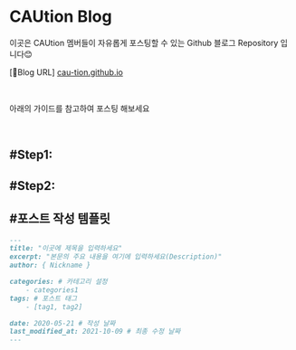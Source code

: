 # CAUtion Blog

이곳은 CAUtion 멤버들이 자유롭게 포스팅할 수 있는 Github 블로그 Repository 입니다😊

[🔗Blog URL] [cau-tion.github.io](https://cau-tion.github.io)

<br>

아래의 가이드를 참고하여 포스팅 해보세요

<br>

## #Step1:

## #Step2:

## #포스트 작성 템플릿

```markdown
---
title: "이곳에 제목을 입력하세요"
excerpt: "본문의 주요 내용을 여기에 입력하세요(Description)"
author: { Nickname }

categories: # 카테고리 설정
    - categories1
tags: # 포스트 태그
    - [tag1, tag2]

date: 2020-05-21 # 작성 날짜
last_modified_at: 2021-10-09 # 최종 수정 날짜
---
```

